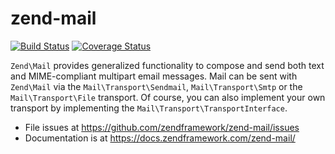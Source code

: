 # zend-mail

[![Build Status](https://secure.travis-ci.org/zendframework/zend-mail.svg?branch=master)](https://secure.travis-ci.org/zendframework/zend-mail)
[![Coverage Status](https://coveralls.io/repos/github/zendframework/zend-mail/badge.svg?branch=master)](https://coveralls.io/github/zendframework/zend-mail?branch=master)

`Zend\Mail` provides generalized functionality to compose and send both text and
MIME-compliant multipart email messages. Mail can be sent with `Zend\Mail` via
the `Mail\Transport\Sendmail`, `Mail\Transport\Smtp` or the `Mail\Transport\File`
transport. Of course, you can also implement your own transport by implementing
the `Mail\Transport\TransportInterface`.

- File issues at https://github.com/zendframework/zend-mail/issues
- Documentation is at https://docs.zendframework.com/zend-mail/
